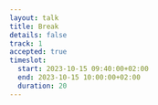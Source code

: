 ```yaml
---
layout: talk
title: Break
details: false
track: 1
accepted: true
timeslot:
  start: 2023-10-15 09:40:00+02:00
  end: 2023-10-15 10:00:00+02:00
  duration: 20
---
```


<!-- empty //-->

